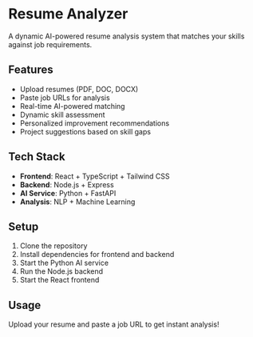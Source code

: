 # Resume Analyzer

A dynamic AI-powered resume analysis system that matches your skills against job requirements.

## Features
- Upload resumes (PDF, DOC, DOCX)
- Paste job URLs for analysis
- Real-time AI-powered matching
- Dynamic skill assessment
- Personalized improvement recommendations
- Project suggestions based on skill gaps

## Tech Stack
- **Frontend**: React + TypeScript + Tailwind CSS
- **Backend**: Node.js + Express
- **AI Service**: Python + FastAPI
- **Analysis**: NLP + Machine Learning

## Setup
1. Clone the repository
2. Install dependencies for frontend and backend
3. Start the Python AI service
4. Run the Node.js backend
5. Start the React frontend

## Usage
Upload your resume and paste a job URL to get instant analysis!

